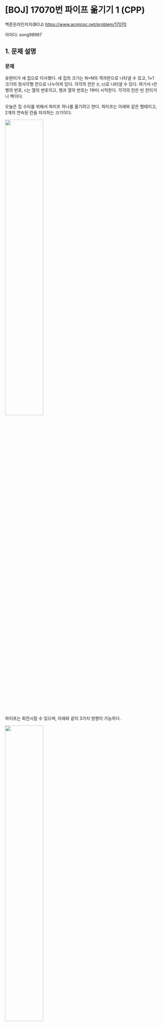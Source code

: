 # [BOJ] 17070번 파이프 옮기기 1 (CPP)


백준온라인저지(BOJ) https://www.acmicpc.net/problem/17070


아이디: song98987


## 1. 문제 설명

### 문제

유현이가 새 집으로 이사했다. 새 집의 크기는 N×N의 격자판으로 나타낼 수 있고, 1×1크기의 정사각형 칸으로 나누어져 있다. 각각의 칸은 (r, c)로 나타낼 수 있다. 여기서 r은 행의 번호, c는 열의 번호이고, 행과 열의 번호는 1부터 시작한다. 각각의 칸은 빈 칸이거나 벽이다.

오늘은 집 수리를 위해서 파이프 하나를 옮기려고 한다. 파이프는 아래와 같은 형태이고, 2개의 연속된 칸을 차지하는 크기이다.

<img src="https://upload.acmicpc.net/3ceac594-87df-487d-9152-c532f7136e1e/-/preview/" width="50%">

파이프는 회전시킬 수 있으며, 아래와 같이 3가지 방향이 가능하다.

<img src="https://upload.acmicpc.net/b29efafa-dbae-4522-809c-76d5c184a231/-/preview/" width="50%">

파이프는 매우 무겁기 때문에, 유현이는 파이프를 밀어서 이동시키려고 한다. 벽에는 새로운 벽지를 발랐기 때문에, 파이프가 벽을 긁으면 안 된다. 즉, 파이프는 항상 빈 칸만 차지해야 한다.
파이프를 밀 수 있는 방향은 총 3가지가 있으며, →, ↘, ↓ 방향이다. 파이프는 밀면서 회전시킬 수 있다. 회전은 45도만 회전시킬 수 있으며, 미는 방향은 오른쪽, 아래, 또는 오른쪽 아래 대각선 방향이어야 한다.
파이프가 가로로 놓여진 경우에 가능한 이동 방법은 총 2가지, 세로로 놓여진 경우에는 2가지, 대각선 방향으로 놓여진 경우에는 3가지가 있다.
아래 그림은 파이프가 놓여진 방향에 따라서 이동할 수 있는 방법을 모두 나타낸 것이고, 꼭 빈 칸이어야 하는 곳은 색으로 표시되어져 있다.
<img src="https://upload.acmicpc.net/0f445b26-4e5b-4169-8a1a-89c9e115907e/-/preview/" width="50%">

가로

<img src="https://upload.acmicpc.net/045d071f-0ea2-4ab5-a8db-61c215e7e7b7/-/preview/" width="50%">

세로

<img src="https://upload.acmicpc.net/ace5e982-6a52-4982-b51d-6c33c6b742bf/-/preview/" width="50%">

대각선

가장 처음에 파이프는 (1, 1)와 (1, 2)를 차지하고 있고, 방향은 가로이다. 파이프의 한쪽 끝을 (N, N)로 이동시키는 방법의 개수를 구해보자.
### 입력

첫째 줄에 집의 크기 N(3 ≤ N ≤ 16)이 주어진다. 둘째 줄부터 N개의 줄에는 집의 상태가 주어진다. 빈 칸은 0, 벽은 1로 주어진다. (1, 1)과 (1, 2)는 항상 빈 칸이다.
### 출력

첫째 줄에 파이프의 한쪽 끝을 (N, N)으로 이동시키는 방법의 수를 출력한다. 이동시킬 수 없는 경우에는 0을 출력한다. 방법의 수는 항상 1,000,000보다 작거나 같다.


## 2. 내 소스 코드

```cpp
#include <iostream>
#include <queue>
#include <utility> // for pair

#define HORIZONTAL 0
#define VERTICAL 1
#define DIAGONAL 2
using namespace std;

int main() {
    ios_base::sync_with_stdio(false); 
    cin.tie(NULL); 
    cout.tie(NULL);

    int house[16][16]; // 집
    int check[16][16] = {0}; // 해당 노드로 가는 방법의 수
    int n; // 집의 크기

    cin >> n;

    for (int i = 0; i < n; i++) {
        for (int j = 0; j < n; j++) {
            cin >> house[i][j];
        }
    }

    check[0][0] = check[0][1] = 1;
    
    queue<pair<int, int> > q;
    queue<int> status; // 가로, 세로, 대각선
    pair<int, int> now;
    int x, y, nowStatus;
    status.push(HORIZONTAL);
    q.push(make_pair(1,0));

    while (!q.empty()) {
        now = q.front();
        q.pop();

        nowStatus = status.front();
        status.pop();

        x = now.first;
        y = now.second;

        check[y][x]++;

        // 대각선으로 이동
        if (y+1 < n && x+1 < n && !house[y+1][x+1] && !house[y+1][x] && !house[y][x+1]) {
            q.push(make_pair(x+1, y+1));
            status.push(DIAGONAL);
        }

        if (nowStatus != VERTICAL) {
            // 세로가 아니었다면
            // 가로로 이동
            if (x+1 < n && !house[y][x+1]) {
                q.push(make_pair(x+1, y));
                status.push(HORIZONTAL);
            }
        }

        if (nowStatus != HORIZONTAL) {
            // 가로가 아니었다면
            // 세로로 이동
            if (y+1 < n && !house[y+1][x]) {
                q.push(make_pair(x, y+1));
                status.push(VERTICAL);
            }
        }
    }

    cout << check[n-1][n-1];
}
```


## 3. 개선점

너무 복잡하게 풀었다.

참고할 만한 사이트:
https://travelbeeee.tistory.com/277,
https://rebas.kr/837